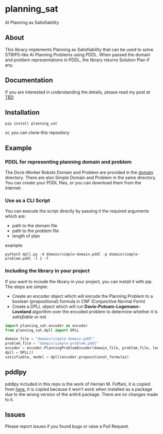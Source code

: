 # planning_sat
AI Planning as Satisfiability

## About
This library implements Planning as Satisfiability that can be used to  solve STRIPS-like AI Planning Problems using PDDL.
When passed the domain and problem representations in PDDL, the library returns Solution Plan if any.

## Documentation
If you are interested in understanding the details, please read my post
at [TBD](https://google.com)

## Installation
```commandline
pip install planning_sat
```
or, you can clone this repository

## Example

### PDDL for representing planning domain and problem
The Dock-Worker Robots Domain and Problem are provided in the [domain](domain) directory.
There are also Simple Domain and Problem in the same directory.
You can create your PDDL files, or you can download them from the internet.

### Use as a CLI Script
You can execute the script directly by passing it the required arguments which are:
* path to the domain file
* path to the problem file
* length of plan

example:
```commandline
python3 dpll.py -d domain/simple-domain.pddl -p domain/simple-problem.pddl -l 1 -f
```

### Including the library in your project
If you want to include the library in your project, you can install it with pip.
The steps are simple:
* Create an encoder object which will encode the Planning Problem to a boolean (propositional) formula in CNF (Conjunctive Normal Form)
* Create a DPLL object which will run **Davis–Putnam–Logemann–Loveland** algorithm over the encoded problem to determine whether it is *satisfiable* or not
```python
import planning_sat.encoder as encoder
from planning_sat.dpll import DPLL

domain_file = "domain/simple-domain.pddl"
problem_file = "domain/simple-problem.pddl"
encoder = encoder.PlanningProblemEncoder(domain_file, problem_file, length=1)
dpll = DPLL()
satisfiable, model = dpll(encoder.propositional_formulas)
```

## pddlpy
pddlpy included in this repo is the work of Hernán M. Foffani, it is copied from [here.](https://github.com/hfoffani/pddl-lib)
It is copied because it won't work when installed as a package due to the wrong version of the
antlr4 package. There are no changes made to it.

## Issues
Please report issues if you found bugs or raise a Pull Request.
